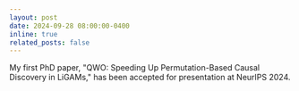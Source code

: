 ```yaml
---
layout: post
date: 2024-09-28 08:00:00-0400
inline: true
related_posts: false
---
```


My first PhD paper, "QWO: Speeding Up Permutation-Based Causal Discovery in LiGAMs," has been accepted for presentation at NeurIPS 2024. 
